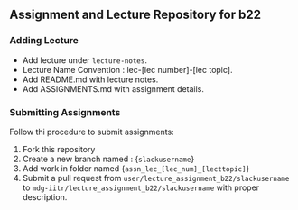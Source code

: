 ## Assignment and Lecture Repository for b22

### Adding Lecture
* Add lecture under `lecture-notes`.
* Lecture Name Convention : lec-[lec number]-[lec topic].
* Add README.md with lecture notes.
* Add ASSIGNMENTS.md with assignment details.


### Submitting Assignments
Follow thi procedure to submit assignments:
1. Fork this repository
2. Create a new branch named : {`slackusername`}
3. Add work in folder named {`assn_lec_[lec_num]_[lecttopic]`}
4. Submit a pull request from `user/lecture_assignment_b22/slackusername` to `mdg-iitr/lecture_assignment_b22/slackusername` with proper description.
